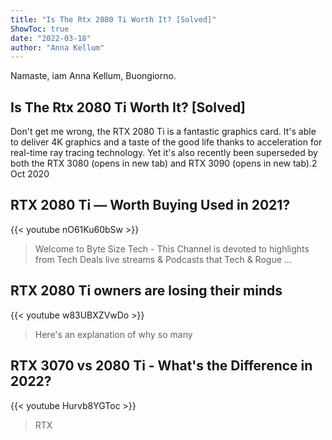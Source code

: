 ```yaml
---
title: "Is The Rtx 2080 Ti Worth It? [Solved]"
ShowToc: true 
date: "2022-03-18"
author: "Anna Kellum" 
---
```


Namaste, iam Anna Kellum, Buongiorno.
## Is The Rtx 2080 Ti Worth It? [Solved]
Don't get me wrong, the RTX 2080 Ti is a fantastic graphics card. It's able to deliver 4K graphics and a taste of the good life thanks to acceleration for real-time ray tracing technology. Yet it's also recently been superseded by both the RTX 3080 (opens in new tab) and RTX 3090 (opens in new tab).2 Oct 2020

## RTX 2080 Ti — Worth Buying Used in 2021?
{{< youtube nO61Ku60bSw >}}
>Welcome to Byte Size Tech - This Channel is devoted to highlights from Tech Deals live streams & Podcasts that Tech & Rogue ...

## RTX 2080 Ti owners are losing their minds
{{< youtube w83UBXZVwDo >}}
>Here's an explanation of why so many 

## RTX 3070 vs 2080 Ti - What's the Difference in 2022?
{{< youtube Hurvb8YGToc >}}
>RTX

